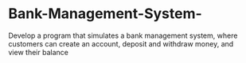 # Bank-Management-System-
Develop a program that simulates a bank management system, where customers can create an account, deposit and withdraw money, and view their balance
